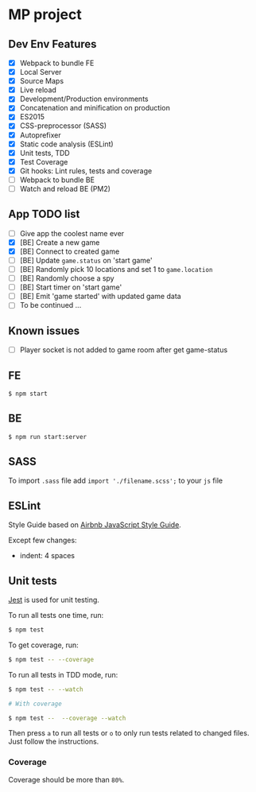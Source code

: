 # MP project

## Dev Env Features

- [x] Webpack to bundle FE
- [x] Local Server
- [x] Source Maps
- [x] Live reload
- [x] Development/Production environments
- [x] Concatenation and minification on production
- [x] ES2015
- [x] CSS-preprocessor (SASS)
- [x] Autoprefixer
- [x] Static code analysis (ESLint)
- [x] Unit tests, TDD
- [x] Test Coverage
- [x] Git hooks: Lint rules, tests and coverage
- [ ] Webpack to bundle BE
- [ ] Watch and reload BE (PM2)

## App TODO list

- [ ] Give app the coolest name ever
- [x] [BE] Create a new game
- [x] [BE] Connect to created game
- [ ] [BE] Update `game.status` on 'start game'
- [ ] [BE] Randomly pick 10 locations and set 1 to `game.location`
- [ ] [BE] Randomly choose a spy
- [ ] [BE] Start timer on 'start game'
- [ ] [BE] Emit 'game started' with updated game data
- [ ] To be continued ...

## Known issues
- [ ] Player socket is not added to game room after get game-status

## FE

```bash
$ npm start
```

## BE

```bash
$ npm run start:server
```

## SASS

To import `.sass` file add `import './filename.scss';` to your `js` file

## ESLint

Style Guide based on [Airbnb JavaScript Style Guide](https://github.com/airbnb/javascript).

Except few changes:

* indent: 4 spaces

## Unit tests

[Jest](https://facebook.github.io/jest/) is used for unit testing.

To run all tests one time, run:
```bash
$ npm test
```

To get coverage, run:

```bash
$ npm test -- --coverage
```

To run all tests in TDD mode, run:
```bash
$ npm test -- --watch

# With coverage

$ npm test --  --coverage --watch
```

Then press `a` to run all tests or `o` to only run tests related to changed files. Just follow the instructions.

### Coverage

Coverage should be more than `80%`.

